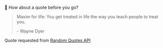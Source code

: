 📣 How about a quote before you go?

> Maxim for life: You get treated in life the way you teach people to treat you.
>
> <p>- Wayne Dyer</p>

Quote requested from [Random Quotes API](https://github.com/lukePeavey/quotable)
